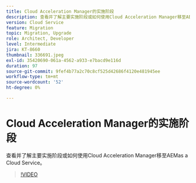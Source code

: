 ```yaml
---
title: Cloud Acceleration Manager的实施阶段
description: 查看并了解主要实施阶段或如何使用Cloud Acceleration Manager移至AEMas a Cloud Service。
version: Cloud Service
feature: Migration
topic: Migration, Upgrade
role: Architect, Developer
level: Intermediate
jira: KT-8660
thumbnail: 336691.jpeg
exl-id: 35420690-061a-4562-a933-e7bacd9e116d
duration: 97
source-git-commit: 9fef4b77a2c70c8cf525d42686f4120e481945ee
workflow-type: tm+mt
source-wordcount: '52'
ht-degree: 0%

---
```


# Cloud Acceleration Manager的实施阶段

查看并了解主要实施阶段或如何使用Cloud Acceleration Manager移至AEMas a Cloud Service。

>[!VIDEO](https://video.tv.adobe.com/v/336691?quality=12&learn=on)

